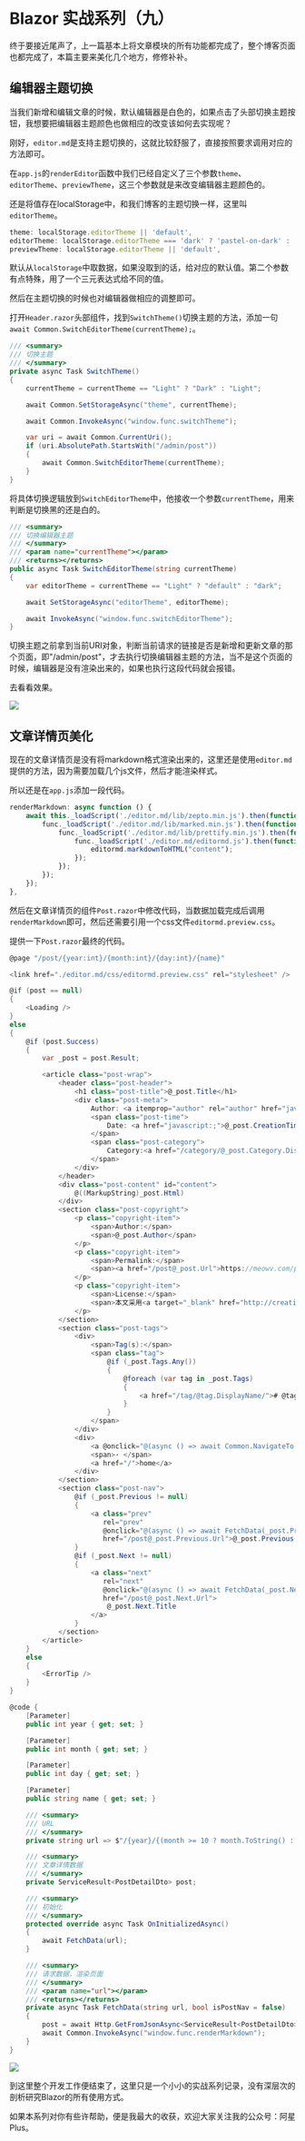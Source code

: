 # Blazor 实战系列（九）

终于要接近尾声了，上一篇基本上将文章模块的所有功能都完成了，整个博客页面也都完成了，本篇主要来美化几个地方，修修补补。

## 编辑器主题切换

当我们新增和编辑文章的时候，默认编辑器是白色的，如果点击了头部切换主题按钮，我想要把编辑器主题颜色也做相应的改变该如何去实现呢？

刚好，`editor.md`是支持主题切换的，这就比较舒服了，直接按照要求调用对应的方法即可。

在`app.js`的`renderEditor`函数中我们已经自定义了三个参数`theme`、`editorTheme`、`previewTheme`，这三个参数就是来改变编辑器主题颜色的。

还是将值存在localStorage中，和我们博客的主题切换一样，这里叫`editorTheme`。

```javascript
theme: localStorage.editorTheme || 'default',
editorTheme: localStorage.editorTheme === 'dark' ? 'pastel-on-dark' : 'default',
previewTheme: localStorage.editorTheme || 'default',
```

默认从`localStorage`中取数据，如果没取到的话，给对应的默认值。第二个参数有点特殊，用了一个三元表达式给不同的值。

然后在主题切换的时候也对编辑器做相应的调整即可。

打开`Header.razor`头部组件，找到`SwitchTheme()`切换主题的方法，添加一句`await Common.SwitchEditorTheme(currentTheme);`。

```csharp
/// <summary>
/// 切换主题
/// </summary>
private async Task SwitchTheme()
{
    currentTheme = currentTheme == "Light" ? "Dark" : "Light";

    await Common.SetStorageAsync("theme", currentTheme);

    await Common.InvokeAsync("window.func.switchTheme");

    var uri = await Common.CurrentUri();
    if (uri.AbsolutePath.StartsWith("/admin/post"))
    {
        await Common.SwitchEditorTheme(currentTheme);
    }
}
```

将具体切换逻辑放到`SwitchEditorTheme`中，他接收一个参数`currentTheme`，用来判断是切换黑的还是白的。

```csharp
/// <summary>
/// 切换编辑器主题
/// </summary>
/// <param name="currentTheme"></param>
/// <returns></returns>
public async Task SwitchEditorTheme(string currentTheme)
{
    var editorTheme = currentTheme == "Light" ? "default" : "dark";

    await SetStorageAsync("editorTheme", editorTheme);

    await InvokeAsync("window.func.switchEditorTheme");
}
```

切换主题之前拿到当前URI对象，判断当前请求的链接是否是新增和更新文章的那个页面，即"/admin/post"，才去执行切换编辑器主题的方法，当不是这个页面的时候，编辑器是没有渲染出来的，如果也执行这段代码就会报错。

去看看效果。

![ ](./images/blazor-bestpractice-9-01.gif)

## 文章详情页美化

现在的文章详情页是没有将markdown格式渲染出来的，这里还是使用`editor.md`提供的方法，因为需要加载几个js文件，然后才能渲染样式。

所以还是在`app.js`添加一段代码。

```javascript
renderMarkdown: async function () {
    await this._loadScript('./editor.md/lib/zepto.min.js').then(function () {
        func._loadScript('./editor.md/lib/marked.min.js').then(function () {
            func._loadScript('./editor.md/lib/prettify.min.js').then(function () {
                func._loadScript('./editor.md/editormd.js').then(function () {
                    editormd.markdownToHTML("content");
                });
            });
        });
    });
},
```

然后在文章详情页的组件`Post.razor`中修改代码，当数据加载完成后调用`renderMarkdown`即可，然后还需要引用一个css文件`editormd.preview.css`。

提供一下`Post.razor`最终的代码。

```csharp
@page "/post/{year:int}/{month:int}/{day:int}/{name}"

<link href="./editor.md/css/editormd.preview.css" rel="stylesheet" />

@if (post == null)
{
    <Loading />
}
else
{
    @if (post.Success)
    {
        var _post = post.Result;

        <article class="post-wrap">
            <header class="post-header">
                <h1 class="post-title">@_post.Title</h1>
                <div class="post-meta">
                    Author: <a itemprop="author" rel="author" href="javascript:;">@_post.Author</a>
                    <span class="post-time">
                        Date: <a href="javascript:;">@_post.CreationTime</a>
                    </span>
                    <span class="post-category">
                        Category:<a href="/category/@_post.Category.DisplayName/">@_post.Category.CategoryName</a>
                    </span>
                </div>
            </header>
            <div class="post-content" id="content">
                @((MarkupString)_post.Html)
            </div>
            <section class="post-copyright">
                <p class="copyright-item">
                    <span>Author:</span>
                    <span>@_post.Author</span>
                </p>
                <p class="copyright-item">
                    <span>Permalink:</span>
                    <span><a href="/post@_post.Url">https://meowv.com/post@_post.Url</a></span>
                </p>
                <p class="copyright-item">
                    <span>License:</span>
                    <span>本文采用<a target="_blank" href="http://creativecommons.org/licenses/by-nc-nd/4.0/"> 知识共享 署名-非商业性使用-禁止演绎(CC BY-NC-ND)国际许可协议 </a>进行许可</span>
                </p>
            </section>
            <section class="post-tags">
                <div>
                    <span>Tag(s):</span>
                    <span class="tag">
                        @if (_post.Tags.Any())
                        {
                            @foreach (var tag in _post.Tags)
                            {
                                <a href="/tag/@tag.DisplayName/"># @tag.TagName</a>
                            }
                        }
                    </span>
                </div>
                <div>
                    <a @onclick="@(async () => await Common.NavigateTo("/posts"))">back</a>
                    <span>· </span>
                    <a href="/">home</a>
                </div>
            </section>
            <section class="post-nav">
                @if (_post.Previous != null)
                {
                    <a class="prev"
                       rel="prev"
                       @onclick="@(async () => await FetchData(_post.Previous.Url))"
                       href="/post@_post.Previous.Url">@_post.Previous.Title</a>
                }
                @if (_post.Next != null)
                {
                    <a class="next"
                       rel="next"
                       @onclick="@(async () => await FetchData(_post.Next.Url))"
                       href="/post@_post.Next.Url">
                        @_post.Next.Title
                    </a>
                }
            </section>
        </article>
    }
    else
    {
        <ErrorTip />
    }
}

@code {
    [Parameter]
    public int year { get; set; }

    [Parameter]
    public int month { get; set; }

    [Parameter]
    public int day { get; set; }

    [Parameter]
    public string name { get; set; }

    /// <summary>
    /// URL
    /// </summary>
    private string url => $"/{year}/{(month >= 10 ? month.ToString() : $"0{month}")}/{(day >= 10 ? day.ToString() : $"0{day}")}/{name}/";

    /// <summary>
    /// 文章详情数据
    /// </summary>
    private ServiceResult<PostDetailDto> post;

    /// <summary>
    /// 初始化
    /// </summary>
    protected override async Task OnInitializedAsync()
    {
        await FetchData(url);
    }

    /// <summary>
    /// 请求数据，渲染页面
    /// </summary>
    /// <param name="url"></param>
    /// <returns></returns>
    private async Task FetchData(string url, bool isPostNav = false)
    {
        post = await Http.GetFromJsonAsync<ServiceResult<PostDetailDto>>($"/blog/post?url={url}");
        await Common.InvokeAsync("window.func.renderMarkdown");
    }
}
```

![ ](./images/blazor-bestpractice-9-02.gif)

到这里整个开发工作便结束了，这里只是一个小小的实战系列记录，没有深层次的剖析研究Blazor的所有使用方式。

如果本系列对你有些许帮助，便是我最大的收获，欢迎大家关注我的公众号：阿星Plus。
